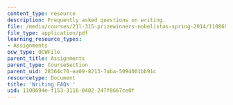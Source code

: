 ```yaml
---
content_type: resource
description: Frequently asked questions on writing.
file: /media/courses/21l-315-prizewinners-nobelistas-spring-2014/1108694ef15331160402247f8667ce0f_MIT21L_315S14_Writing_FAQ.pdf
file_type: application/pdf
learning_resource_types:
- Assignments
ocw_type: OCWFile
parent_title: Assignments
parent_type: CourseSection
parent_uid: 28364c70-ea09-8213-7aba-5094001bb91c
resourcetype: Document
title: 'Writing FAQs '
uid: 1108694e-f153-3116-0402-247f8667ce0f
---
```

